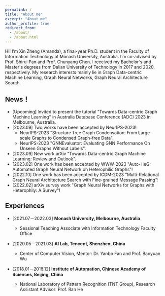 ```yaml
---
permalink: /
title: "About me"
excerpt: "About me"
author_profile: true
redirect_from: 
  - /about/
  - /about.html
---
```


Hi! I’m Xin Zheng (Amanda), a final-year Ph.D. student in the Faculty of Information Technology at Monash University, Australia. I’m co-advised by Prof. Shirui Pan and Prof. Chunyang Chen. I received my Bachelor's and Master's degrees from Dalian University of Technology in 2017 and 2020, respectively. My research interests mainly lie in Graph Data-centric Machine Learning, Graph Neural Networks, Graph Neural Architecture Search.


## News！
- [Upcoming] Invited to present the tutorial "Towards Data-centric Graph Machine Learning" in Australia Database Conference (ADC) 2023 in Melbourne, Australia.
- [2023.09] Two works have been accepted by NeurIPS-2023!
  - NeurIPS-2023 "Structure-free Graph Condensation: From Large-scale Graphs to Condensed Graph-free Data".
  - NeurIPS-2023 "GNNEvaluator: Evaluating GNN Performance On Unseen Graphs Without Labels". 
- [2023.09] New work arXiv "Towards Data-centric Graph Machine Learning: Review and Outlook". 
- [2023.02] One work has been accepted by WWW-2023 "Auto-HeG: Automated Graph Neural Network on Heterophilic Graphs"!
- [2022.10] One work has been accepted by ICDM-2023 "Multi-Relational Graph Neural Architecture Search with Fine-grained Message Passing"!
- [2022.02] arXiv survey work "Graph Neural Networks for Graphs with Heterophily: A Survey"!

## Experiences

- [2021.07－2022.03] **Monash University, Melbourne, Australia**
  - Sessional Teaching Associate with Information Technology Faculty Office

- [2020.05－2021.03] **AI Lab, Tencent, Shenzhen, China**
  - Center of Computer Vision, Mentor: Dr. Yanbo Fan and Prof. Baoyuan Wu

- [2018.01－2018.12] **Institute of Automation, Chinese Academy of Sciences, Beijing, China**
  - National Laboratory of Pattern Recognition (TNT Group), Research Assistant Advisor: Prof. Ran He
